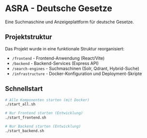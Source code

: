 # ASRA - Deutsche Gesetze

Eine Suchmaschine und Anzeigeplattform für deutsche Gesetze.

## Projektstruktur

Das Projekt wurde in eine funktionale Struktur reorganisiert:

- `/frontend` - Frontend-Anwendung (React/Vite)
- `/backend` - Backend-Services (Express API)
- `/search-engines` - Suchmaschinen (Solr, Qdrant, Hybrid-Suche)
- `/infrastructure` - Docker-Konfiguration und Deployment-Skripte

## Schnellstart

```bash
# Alle Komponenten starten (mit Docker)
./start_all.sh

# Nur Frontend starten (Entwicklung)
./start_frontend.sh

# Nur Backend starten (Entwicklung)
./start_backend.sh
```



